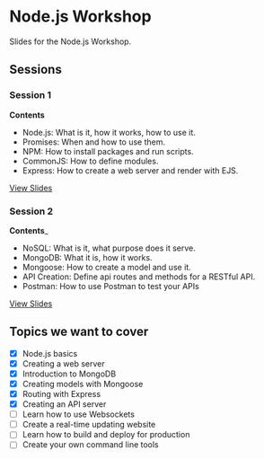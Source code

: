 # Node.js Workshop

Slides for the Node.js Workshop.

## Sessions

### Session 1

__Contents__

* Node.js: What is it, how it works, how to use it.
* Promises: When and how to use them.
* NPM: How to install packages and run scripts.
* CommonJS: How to define modules.
* Express: How to create a web server and render with EJS.

[View Slides](http://martip-sainsburys.github.io/nodejs-workshop/session1)

### Session 2

__Contents___

* NoSQL: What is it, what purpose does it serve.
* MongoDB: What it is, how it works.
* Mongoose: How to create a model and use it.
* API Creation: Define api routes and methods for a RESTful API.
* Postman: How to use Postman to test your APIs

[View Slides](http://martip-sainsburys.github.io/nodejs-workshop/session2)

## Topics we want to cover

- [x] Node.js basics
- [x] Creating a web server
- [x] Introduction to MongoDB
- [x] Creating models with Mongoose
- [x] Routing with Express
- [x] Creating an API server
- [ ] Learn how to use Websockets
- [ ] Create a real-time updating website
- [ ] Learn how to build and deploy for production
- [ ] Create your own command line tools
